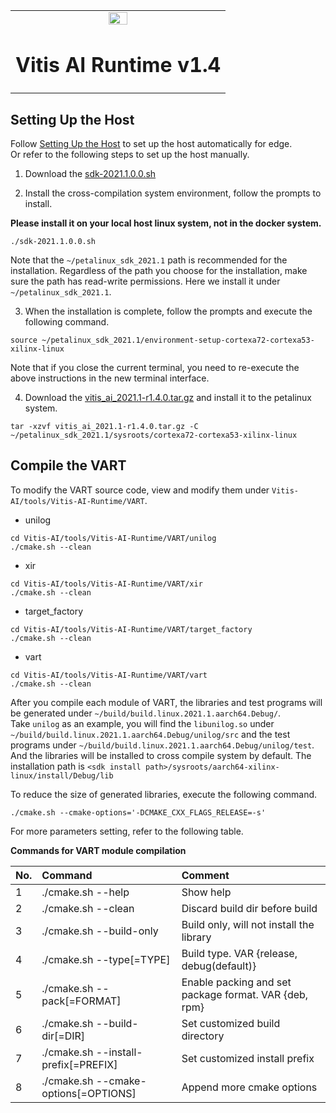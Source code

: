 <table width="100%">
  <tr width="100%">
    <td align="center"><img src="https://www.xilinx.com/content/dam/xilinx/imgs/press/media-kits/corporate/xilinx-logo.png" width="30%"/><h1>Vitis AI Runtime v1.4</h1>
    </td>
 </tr>
 </table>
 
## Setting Up the Host
Follow [Setting Up the Host](../../../setup/mpsoc/VART#step1-setup-cross-compiler) to set up the host automatically for edge.   
Or refer to the following steps to set up the host manually.

1. Download the [sdk-2021.1.0.0.sh](https://www.xilinx.com/bin/public/openDownload?filename=sdk-2021.1.0.0.sh)

2. Install the cross-compilation system environment, follow the prompts to install. 

**Please install it on your local host linux system, not in the docker system.**
```
./sdk-2021.1.0.0.sh
```
Note that the `~/petalinux_sdk_2021.1` path is recommended for the installation. Regardless of the path you choose for the installation, make sure the path has read-write permissions. 
Here we install it under `~/petalinux_sdk_2021.1`.

3. When the installation is complete, follow the prompts and execute the following command.
```
source ~/petalinux_sdk_2021.1/environment-setup-cortexa72-cortexa53-xilinx-linux
```
Note that if you close the current terminal, you need to re-execute the above instructions in the new terminal interface.

4. Download the [vitis_ai_2021.1-r1.4.0.tar.gz](https://www.xilinx.com/bin/public/openDownload?filename=vitis_ai_2021.1-r1.4.0.tar.gz) and install it to the petalinux system.
```
tar -xzvf vitis_ai_2021.1-r1.4.0.tar.gz -C ~/petalinux_sdk_2021.1/sysroots/cortexa72-cortexa53-xilinx-linux
```

## Compile the VART 
To modify the VART source code, view and modify them under `Vitis-AI/tools/Vitis-AI-Runtime/VART`.  

* unilog
```
cd Vitis-AI/tools/Vitis-AI-Runtime/VART/unilog
./cmake.sh --clean
```
* xir
```
cd Vitis-AI/tools/Vitis-AI-Runtime/VART/xir
./cmake.sh --clean
```
* target_factory
```
cd Vitis-AI/tools/Vitis-AI-Runtime/VART/target_factory
./cmake.sh --clean
```
* vart
```
cd Vitis-AI/tools/Vitis-AI-Runtime/VART/vart
./cmake.sh --clean
```
After you compile each module of VART, the libraries and test programs will be generated under `~/build/build.linux.2021.1.aarch64.Debug/`.  
Take `unilog` as an example, you will find the `libunilog.so` under `~/build/build.linux.2021.1.aarch64.Debug/unilog/src` and the test programs under
`~/build/build.linux.2021.1.aarch64.Debug/unilog/test`.  
And the libraries will be installed to cross compile system by default. The installation path is `<sdk install path>/sysroots/aarch64-xilinx-linux/install/Debug/lib`

To reduce the size of generated libraries, execute the following command.
```
./cmake.sh --cmake-options='-DCMAKE_CXX_FLAGS_RELEASE=-s'
```

For more parameters setting, refer to the following table.

 <summary><b> Commands for VART module compilation </b></summary>
 
| No\. | Command                  | Comment                                                      |
| :--- | :----------------------- | :----------------------------------------------------------- |
| 1    | ./cmake.sh --help        | Show help                              |
| 2    | ./cmake.sh --clean       | Discard build dir before build                              |
| 3    | ./cmake.sh --build-only  | Build only, will not install the library                  |
| 4    | ./cmake.sh --type[=TYPE] | Build type. VAR {release, debug(default)}            |
| 5    | ./cmake.sh --pack[=FORMAT]           | Enable packing and set package format. VAR {deb, rpm}         |
| 6    | ./cmake.sh --build-dir[=DIR]           | Set customized build directory    |
| 7    | ./cmake.sh --install-prefix[=PREFIX]   | Set customized install prefix         |
| 8    | ./cmake.sh --cmake-options[=OPTIONS]   | Append more cmake options        |

